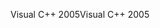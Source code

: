 <span data-ttu-id="25c79-101">Visual C++ 2005</span><span class="sxs-lookup"><span data-stu-id="25c79-101">Visual C++ 2005</span></span>